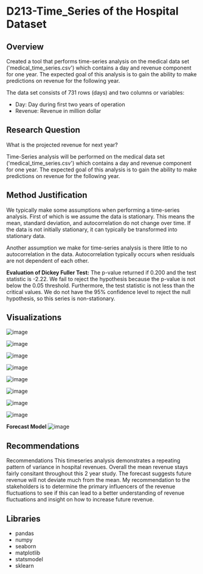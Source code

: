 # D213-Time_Series of the Hospital Dataset

## Overview
Created a tool that performs time-series analysis on the medical data set ('medical_time_series.csv') which contains a day and revenue component for one year. The expected goal of this analysis is to gain the ability to make predictions on revenue for the following year.

The data set consists of 731 rows (days) and two columns or variables: 
  * Day: Day during first two years of operation 
  * Revenue: Revenue in million dollar

## Research Question
What is the projected revenue for next year?

Time-Series analysis will be performed on the medical data set ('medical_time_series.csv') which contains a day and revenue component for one year. The expected goal of this analysis is to gain the ability to make predictions on revenue for the following year.

## Method Justification
We typically make some assumptions when performing a time-series analysis. First of which is we assume the data is stationary. This means the mean, standard deviation, and autocorrelation do not change over time. If the data is not initially stationary, it can typically be transformed into stationary data.

Another assumption we make for time-series analysis is there little to no autocorrelation in the data. Autocorrelation typically occurs when residuals are not dependent of each other.

**Evaluation of Dickey Fuller Test:** 
The p-value returned if 0.200 and the test statistic is -2.22. We fail to reject the hypothesis because the p-value is not below the 0.05 threshold. Furthermore, the test statistic is not less than the critical values. We do not have the 95% confidence level to reject the null hypothesis, so this series is non-stationary.

## Visualizations
![image](https://user-images.githubusercontent.com/46407407/187098886-59ed69e8-7314-428d-80e0-7e7a2e67417e.png)

![image](https://user-images.githubusercontent.com/46407407/187099010-9ddd42eb-8bf8-4044-81b8-4ea615bac6cf.png)

![image](https://user-images.githubusercontent.com/46407407/187099050-e242b2c0-e4be-4fe0-8bc3-e52f8622723d.png)

![image](https://user-images.githubusercontent.com/46407407/187099071-510ddded-34f1-409d-bda4-4693b54a4340.png)

![image](https://user-images.githubusercontent.com/46407407/187099106-ced05962-9cd1-4120-aa86-cf72c9e8f2e1.png)

![image](https://user-images.githubusercontent.com/46407407/187099165-6d39e62c-bbff-44a6-9957-62ecd5205606.png)

![image](https://user-images.githubusercontent.com/46407407/187099177-d90f25ef-da0a-4fe0-99d1-9546a1096a0e.png)

![image](https://user-images.githubusercontent.com/46407407/187099209-df389b6a-b6ad-467d-b9b0-1615a4bd91eb.png)

**Forecast Model**
![image](https://user-images.githubusercontent.com/46407407/187099299-1f19363d-2176-4db6-92ae-dbf81c48873f.png)

## Recommendations
Recommendations
This timeseries analysis demonstrates a repeating pattern of variance in hospital revenues. Overall the mean revenue stays fairly consitant throughout this 2 year study. The forecast suggests future revenue will not deviate much from the mean. My recommendation to the stakeholders is to determine the primary influencers of the revenue fluctuations to see if this can lead to a better understanding of revenue fluctuations and insight on how to increase future revenue.



## Libraries
* pandas
* numpy
* seaborn
* matplotlib
* statsmodel
* sklearn


